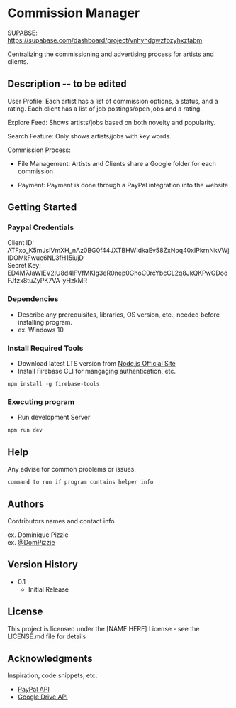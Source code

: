# Commission Manager

SUPABSE: https://supabase.com/dashboard/project/vnhyhdgwzfbzyhxztabm

Centralizing the commissioning and advertising process for artists and clients.

## Description -- to be edited

User Profile: Each artist has a list of commission options, a status, and a rating. Each client has a list of job postings/open jobs and a rating.

Explore Feed: Shows artists/jobs based on both novelty and popularity.

Search Feature: Only shows artists/jobs with key words.

Commission Process:

* File Management: Artists and Clients share a Google folder for each commission
   
* Payment: Payment is done through a PayPal integration into the website

## Getting Started
### Paypal Credentials
Client ID: ATFxo_K5mJsIVmXH_nAz0BG0f44JXTBHWIdkaEv58ZxNoq40xIPkrnNkVWjIDOMkFwue6NL3fH15iujD   
Secret Key: ED4M7JaWIEV2lU8d4lFVfMKIg3eR0nep0GhoC0rcYbcCL2q8JkQKPwGDooFJfzx8tuZyPK7VA-yHzkMR  
### Dependencies

* Describe any prerequisites, libraries, OS version, etc., needed before installing program.
* ex. Windows 10

### Install Required Tools

* Download latest LTS version from [Node.js Official Site](https://nodejs.org/en)
* Install Firebase CLI for mangaging authentication, etc. 
```
npm install -g firebase-tools
```

### Executing program

* Run development Server
```
npm run dev
```

## Help

Any advise for common problems or issues.
```
command to run if program contains helper info
```

## Authors

Contributors names and contact info

ex. Dominique Pizzie  
ex. [@DomPizzie](https://twitter.com/dompizzie)

## Version History

* 0.1
    * Initial Release

## License

This project is licensed under the [NAME HERE] License - see the LICENSE.md file for details

## Acknowledgments

Inspiration, code snippets, etc.
* [PayPal API](https://github.com/matiassingers/awesome-readme)
* [Google Drive API](https://gist.github.com/PurpleBooth/109311bb0361f32d87a2)
